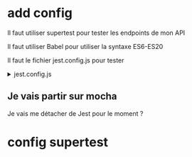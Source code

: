 # add config

Il faut utiliser supertest pour tester les endpoints de mon API

Il faut utiliser Babel pour utiliser la syntaxe ES6-ES20

Il faut le fichier jest.config.js pour tester

<details>
<summary>jest.config.js</summary>

module.exports = {
    // All imported modules in your tests should be mocked automatically
    // automock: false,
  
    // Stop running tests after `n` failures
    // bail: 0,
  
    // The directory where Jest should store its cached dependency information
    // cacheDirectory: "/tmp/jest_rs",
  
    // Automatically clear mock calls and instances between every test
    // clearMocks: false,
  
    // Indicates whether the coverage information should be collected while executing the test
    collectCoverage: true,
  
    // An array of glob patterns indicating a set of files for which coverage information should be collected
    // collectCoverageFrom: undefined,
  
    // The directory where Jest should output its coverage files
    coverageDirectory: "coverage",
  
    // An array of regexp pattern strings used to skip coverage collection
    // coveragePathIgnorePatterns: [
    //   "/node_modules/"
    // ],
  
    // Indicates which provider should be used to instrument code for coverage
    // coverageProvider: "babel",
  
    // A list of reporter names that Jest uses when writing coverage reports
    coverageReporters: [
      "json",
      "text",
      "lcov",
      "clover"
    ],
  
    // An object that configures minimum threshold enforcement for coverage results
    // coverageThreshold: undefined,
  
    // A path to a custom dependency extractor
    // dependencyExtractor: undefined,
  
    // Make calling deprecated APIs throw helpful error messages
    // errorOnDeprecated: false,
  
    // Force coverage collection from ignored files using an array of glob patterns
    // forceCoverageMatch: [],
  
    // A path to a module which exports an async function that is triggered once before all test suites
    // globalSetup: undefined,
  
    // A path to a module which exports an async function that is triggered once after all test suites
    // globalTeardown: undefined,
  
    // A set of global variables that need to be available in all test environments
    // globals: {},
  
    // The maximum amount of workers used to run your tests. Can be specified as % or a number. E.g. maxWorkers: 10% will use 10% of your CPU amount + 1 as the maximum worker number. maxWorkers: 2 will use a maximum of 2 workers.
    // maxWorkers: "50%",
  
    // An array of directory names to be searched recursively up from the requiring module's location
    // moduleDirectories: [
    //   "node_modules"
    // ],
  
    // An array of file extensions your modules use
    // moduleFileExtensions: [
    //   "js",
    //   "jsx",
    //   "ts",
    //   "tsx",
    //   "json",
    //   "node"
    // ],
  
    // A map from regular expressions to module names or to arrays of module names that allow to stub out resources with a single module
    // moduleNameMapper: {},
  
    // An array of regexp pattern strings, matched against all module paths before considered 'visible' to the module loader
    // modulePathIgnorePatterns: [],
  
    // Activates notifications for test results
    // notify: false,
  
    // An enum that specifies notification mode. Requires { notify: true }
    // notifyMode: "failure-change",
  
    // A preset that is used as a base for Jest's configuration
    // preset: undefined,
  
    // Run tests from one or more projects
    // projects: undefined,
  
    // Use this configuration option to add custom reporters to Jest
    // reporters: undefined,
  
    // Automatically reset mock state between every test
    // resetMocks: false,
  
    // Reset the module registry before running each individual test
    // resetModules: false,
  
    // A path to a custom resolver
    // resolver: undefined,
  
    // Automatically restore mock state between every test
    // restoreMocks: false,
  
    // The root directory that Jest should scan for tests and modules within
    // rootDir: undefined,
  
    // A list of paths to directories that Jest should use to search for files in
    // roots: [
    //   "<rootDir>"
    // ],
  
    // Allows you to use a custom runner instead of Jest's default test runner
    // runner: "jest-runner",
  
    // The paths to modules that run some code to configure or set up the testing environment before each test
    // setupFiles: [],
  
    // A list of paths to modules that run some code to configure or set up the testing framework before each test
    // setupFilesAfterEnv: [],
  
    // The number of seconds after which a test is considered as slow and reported as such in the results.
    // slowTestThreshold: 5,
  
    // A list of paths to snapshot serializer modules Jest should use for snapshot testing
    // snapshotSerializers: [],
  
    // The test environment that will be used for testing
    // testEnvironment: "jest-environment-node",
  
    // Options that will be passed to the testEnvironment
    // testEnvironmentOptions: {},
  
    // Adds a location field to test results
    // testLocationInResults: false,
  
    // The glob patterns Jest uses to detect test files
    // testMatch: [
    //   "**/__tests__/**/*.[jt]s?(x)",
    //   "**/?(*.)+(spec|test).[tj]s?(x)"
    // ],
  
    // An array of regexp pattern strings that are matched against all test paths, matched tests are skipped
    // testPathIgnorePatterns: [
    //   "/node_modules/"
    // ],
  
    // The regexp pattern or array of patterns that Jest uses to detect test files
    // testRegex: [],
  
    // This option allows the use of a custom results processor
    // testResultsProcessor: undefined,
  
    // This option allows use of a custom test runner
    // testRunner: "jest-circus/runner",
  
    // This option sets the URL for the jsdom environment. It is reflected in properties such as location.href
    // testURL: "http://localhost",
  
    // Setting this value to "fake" allows the use of fake timers for functions such as "setTimeout"
    // timers: "real",
  
    // A map from regular expressions to paths to transformers
    // transform: "/\.[jt]sx?$/",
  
    // An array of regexp pattern strings that are matched against all source file paths, matched files will skip transformation
    // transformIgnorePatterns: [
    //   "/node_modules/",
    //   "\\.pnp\\.[^\\/]+$"
    // ],
  
    // An array of regexp pattern strings that are matched against all modules before the module loader will automatically return a mock for them
    // unmockedModulePathPatterns: undefined,
  
    // Indicates whether each individual test should be reported during the run
    // verbose: undefined,
  
    // An array of regexp patterns that are matched against all source file paths before re-running tests in watch mode
    // watchPathIgnorePatterns: [],
  
    // Whether to use watchman for file crawling
    // watchman: true,
  };
  
</details>
</details>

Je vais partir sur mocha
---
Je vais me détacher de Jest pour le moment ?


# config supertest

